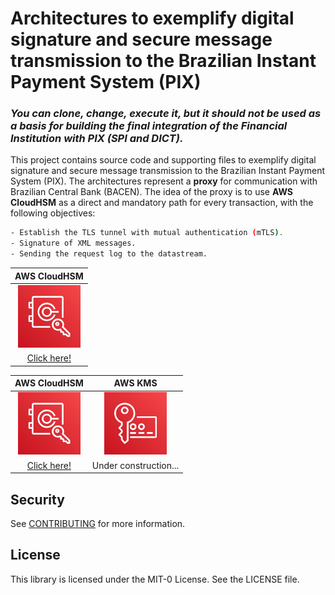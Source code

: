 # Architectures to exemplify digital signature and secure message transmission to the Brazilian Instant Payment System (PIX)

### ***You can clone, change, execute it, but *it should not be used as a basis for building the final integration* of the Financial Institution with PIX (SPI and DICT).***

This project contains source code and supporting files to exemplify digital signature and secure message transmission to the Brazilian Instant Payment System (PIX).  The architectures represent a **proxy** for communication with Brazilian Central Bank (BACEN). The idea of the proxy is to use **AWS CloudHSM** as a direct and mandatory path for every transaction, with the following objectives:

```bash
- Establish the TLS tunnel with mutual authentication (mTLS).
- Signature of XML messages.
- Sending the request log to the datastream.
```

AWS CloudHSM |
:-:|
<img src="/images/hsm.jpg" width="100" height="100">|
[Click here!](/README-CloudHSM.md)|

AWS CloudHSM | AWS KMS  |
:-:|:-:|
<img src="/images/hsm.jpg" width="100" height="100">|<img src="/images/kms.jpg" width="100" height="100">|
[Click here!](https://github.com/llins/pix/blob/master/README-CloudHSM.md)|Under construction...|

## Security

See [CONTRIBUTING](CONTRIBUTING.md#security-issue-notifications) for more information.

## License

This library is licensed under the MIT-0 License. See the LICENSE file.

